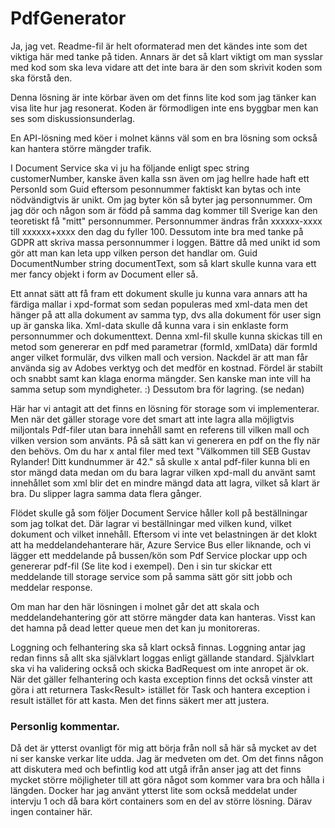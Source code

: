 # PdfGenerator
Ja, jag vet. Readme-fil är helt oformaterad men det kändes inte som det viktiga här med tanke på tiden.
Annars är det så klart viktigt om man sysslar med kod som ska leva vidare att det inte bara är den som skrivit koden som ska förstå den.

Denna lösning är inte körbar även om det finns lite kod som jag tänker kan visa lite hur jag resonerat. Koden är förmodligen inte ens byggbar men kan ses som diskussionsunderlag.

En API-lösning med köer i molnet känns väl som en bra lösning som också kan hantera större mängder trafik.

I Document Service ska vi ju ha följande enligt spec
string customerNumber, kanske även kalla ssn även om jag hellre hade haft ett PersonId som Guid eftersom pesonnummer faktiskt kan bytas och inte nödvändigtvis är unikt. Om jag byter kön så byter jag personnummer. Om jag dör och någon som är född på samma dag kommer till Sverige kan den teoretiskt få "mitt" personnummer. Personnummer ändras från xxxxxx-xxxx till xxxxxx+xxxx den dag du fyller 100. Dessutom inte bra med tanke på GDPR att skriva massa personnummer i loggen. Bättre då med unikt id som gör att man kan leta upp vilken person det handlar om.
Guid DocumentNumber
string documentText, som så klart skulle kunna vara ett mer fancy objekt i form av Document eller så.

Ett annat sätt att få fram ett dokument skulle ju kunna vara annars att ha färdiga mallar i xpd-format som sedan populeras med xml-data men det hänger på att alla dokument av samma typ, dvs alla dokument för user sign up är ganska lika. Xml-data skulle då kunna vara i sin enklaste form personnummer och dokumenttext. Denna xml-fil skulle kunna skickas till en metod som genererar en pdf med parametrar (formId, xmlData) där formId anger vilket formulär, dvs vilken mall och version. Nackdel är att man får använda sig av Adobes verktyg och det medför en kostnad. Fördel är stabilt och snabbt samt kan klaga enorma mängder. Sen kanske man inte vill ha samma setup som myndigheter. :) Dessutom bra för lagring. (se nedan)

Här har vi antagit att det finns en lösning för storage som vi implementerar.
Men när det gäller storage vore det smart att inte lagra alla möjligtvis miljontals Pdf-filer utan bara innehåll samt en referens till vilken mall och vilken version som använts. På så sätt kan vi generera en pdf on the fly när den behövs. Om du har x antal filer med text "Välkommen till SEB Gustav Rylander! Ditt kundnummer är 42." så skulle x antal pdf-filer kunna bli en stor mängd data medan om du bara lagrar vilken xpd-mall du använt samt innehållet som xml blir det en mindre mängd data att lagra, vilket så klart är bra. Du slipper lagra samma data flera gånger. 

Flödet skulle gå som följer
Document Service håller koll på beställningar som jag tolkat det. Där lagrar vi beställningar med vilken kund, vilket dokument och vilket innehåll.
Eftersom vi inte vet belastningen är det klokt att ha meddelandehanterare här, Azure Service Bus eller liknande, och vi lägger ett meddelande på bussen/kön som Pdf Service plockar upp och genererar pdf-fil (Se lite kod i exempel). Den i sin tur skickar ett meddelande till storage service som på samma sätt gör sitt jobb och meddelar response.

Om man har den här lösningen i molnet går det att skala och meddelandehantering gör att större mängder data kan hanteras. Visst kan det hamna på dead letter queue men det kan ju monitoreras.

Loggning och felhantering ska så klart också finnas. Loggning antar jag redan finns så allt ska självklart loggas enligt gällande standard.
Självklart ska vi ha validering också och skicka BadRequest om inte anropet är ok.
När det gäller felhantering och kasta exception finns det också vinster att göra i att returnera Task<Result<bool>> istället för Task<bool> och hantera exception i result istället för att kasta. Men det finns säkert mer att justera.


### Personlig kommentar.
Då det är ytterst ovanligt för mig att börja från noll så här så mycket av det ni ser kanske verkar lite udda. Jag är medveten om det. Om det finns någon att diskutera med och befintlig kod att utgå ifrån anser jag att det finns mycket större möjligheter till att göra något som kommer vara bra och hålla i längden.
Docker har jag använt ytterst lite som också meddelat under intervju 1 och då bara kört containers som en del av större lösning. Därav ingen container här.
